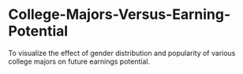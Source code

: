 # College-Majors-Versus-Earning-Potential
To visualize the effect of gender distribution and popularity of various college majors on future earnings potential.
